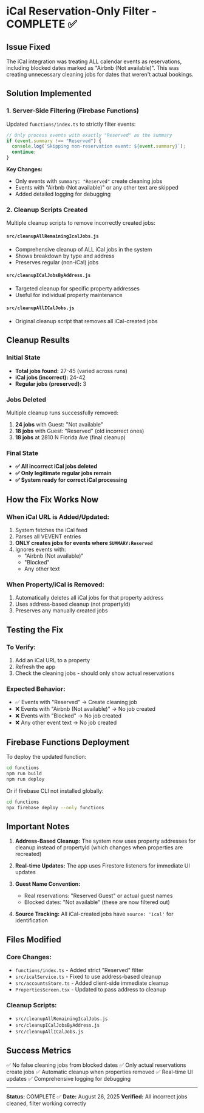 # iCal Reservation-Only Filter - COMPLETE ✅

## Issue Fixed
The iCal integration was treating ALL calendar events as reservations, including blocked dates marked as "Airbnb (Not available)". This was creating unnecessary cleaning jobs for dates that weren't actual bookings.

## Solution Implemented

### 1. Server-Side Filtering (Firebase Functions)
Updated `functions/index.ts` to strictly filter events:
```typescript
// Only process events with exactly "Reserved" as the summary
if (event.summary !== "Reserved") {
  console.log(`Skipping non-reservation event: ${event.summary}`);
  continue;
}
```

**Key Changes:**
- Only events with `summary: "Reserved"` create cleaning jobs
- Events with "Airbnb (Not available)" or any other text are skipped
- Added detailed logging for debugging

### 2. Cleanup Scripts Created
Multiple cleanup scripts to remove incorrectly created jobs:

#### `src/cleanupAllRemainingIcalJobs.js`
- Comprehensive cleanup of ALL iCal jobs in the system
- Shows breakdown by type and address
- Preserves regular (non-iCal) jobs

#### `src/cleanupICalJobsByAddress.js`
- Targeted cleanup for specific property addresses
- Useful for individual property maintenance

#### `src/cleanupAllICalJobs.js`
- Original cleanup script that removes all iCal-created jobs

## Cleanup Results

### Initial State
- **Total jobs found:** 27-45 (varied across runs)
- **iCal jobs (incorrect):** 24-42
- **Regular jobs (preserved):** 3

### Jobs Deleted
Multiple cleanup runs successfully removed:
1. **24 jobs** with Guest: "Not available" 
2. **18 jobs** with Guest: "Reserved" (old incorrect ones)
3. **18 jobs** at 2810 N Florida Ave (final cleanup)

### Final State
- **✅ All incorrect iCal jobs deleted**
- **✅ Only legitimate regular jobs remain**
- **✅ System ready for correct iCal processing**

## How the Fix Works Now

### When iCal URL is Added/Updated:
1. System fetches the iCal feed
2. Parses all VEVENT entries
3. **ONLY creates jobs for events where `SUMMARY:Reserved`**
4. Ignores events with:
   - "Airbnb (Not available)"
   - "Blocked"
   - Any other text

### When Property/iCal is Removed:
1. Automatically deletes all iCal jobs for that property address
2. Uses address-based cleanup (not propertyId)
3. Preserves any manually created jobs

## Testing the Fix

### To Verify:
1. Add an iCal URL to a property
2. Refresh the app
3. Check the cleaning jobs - should only show actual reservations

### Expected Behavior:
- ✅ Events with "Reserved" → Create cleaning job
- ❌ Events with "Airbnb (Not available)" → No job created
- ❌ Events with "Blocked" → No job created
- ❌ Any other event text → No job created

## Firebase Functions Deployment

To deploy the updated function:
```bash
cd functions
npm run build
npm run deploy
```

Or if firebase CLI not installed globally:
```bash
cd functions
npx firebase deploy --only functions
```

## Important Notes

1. **Address-Based Cleanup:** The system now uses property addresses for cleanup instead of propertyId (which changes when properties are recreated)

2. **Real-time Updates:** The app uses Firestore listeners for immediate UI updates

3. **Guest Name Convention:** 
   - Real reservations: "Reserved Guest" or actual guest names
   - Blocked dates: "Not available" (these are now filtered out)

4. **Source Tracking:** All iCal-created jobs have `source: 'ical'` for identification

## Files Modified

### Core Changes:
- `functions/index.ts` - Added strict "Reserved" filter
- `src/icalService.ts` - Fixed to use address-based cleanup
- `src/accountsStore.ts` - Added client-side immediate cleanup
- `PropertiesScreen.tsx` - Updated to pass address to cleanup

### Cleanup Scripts:
- `src/cleanupAllRemainingIcalJobs.js`
- `src/cleanupICalJobsByAddress.js`
- `src/cleanupAllICalJobs.js`

## Success Metrics
✅ No false cleaning jobs from blocked dates
✅ Only actual reservations create jobs
✅ Automatic cleanup when properties removed
✅ Real-time UI updates
✅ Comprehensive logging for debugging

---
**Status:** COMPLETE ✅
**Date:** August 26, 2025
**Verified:** All incorrect jobs cleaned, filter working correctly
